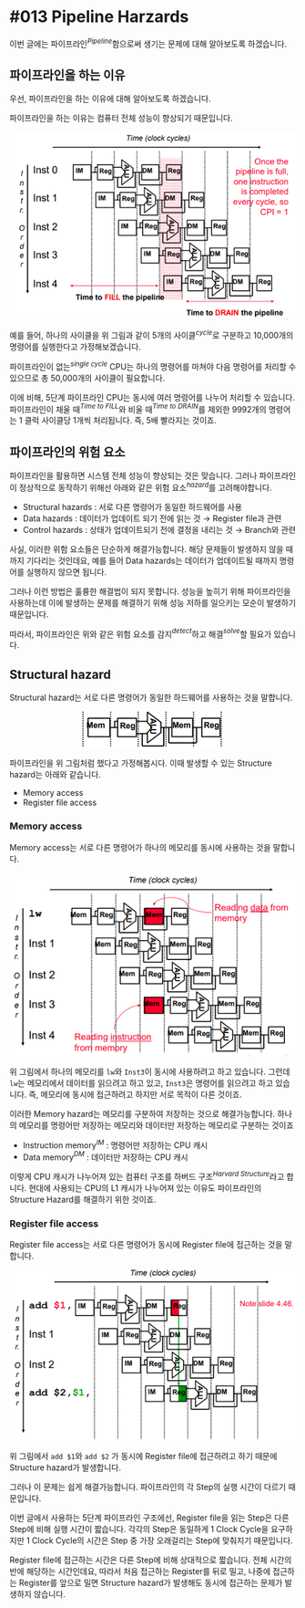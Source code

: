 # #013 Pipeline Harzards

이번 글에는 파이프라인$^{Pipeline}$함으로써 생기는 문제에 대해 알아보도록 하겠습니다.

## 파이프라인을 하는 이유

우선, 파이프라인을 하는 이유에 대해 알아보도록 하겠습니다. 

파이프라인을 하는 이유는 컴퓨터 전체 성능이 향상되기 때문입니다.

<p align="center"><img src="../../images/소프트웨어공학/%23013%20Pipeline%20Harzards/Untitled.png"></p>

예를 들어, 하나의 사이클을 위 그림과 같이 5개의 사이클$^{cycle}$로 구분하고 10,000개의 명령어를 실행한다고 가정해보겠습니다. 

파이프라인이 없는$^{single\ cycle}$ CPU는 하나의 명령어를 마쳐야 다음 명령어를 처리할 수 있으므로 총 50,000개의 사이클이 필요합니다. 

이에 비해, 5단계 파이프라인 CPU는 동시에 여러 명령어를 나누어 처리할 수 있습니다. 파이프라인이 채울 때$^{Time\ to\ FILL}$와 비울 때$^{Time\ to\ DRAIN}$를 제외한 9992개의 명령어는 1 클럭 사이클당 1개씩 처리됩니다. 즉, 5배 빨라지는 것이죠.

## 파이프라인의 위험 요소

파이프라인을 활용하면 시스템 전체 성능이 향상되는 것은 맞습니다. 그러나 파이프라인이 정상적으로 동작하기 위해선 아래와 같은 위험 요소$^{hazard}$를 고려해야합니다.

- Structural hazards : 서로 다른 명령어가 동일한 하드웨어를 사용
- Data hazards : 데이터가 업데이트 되기 전에 읽는 것 → Register file과 관련
- Control hazards : 상태가 업데이트되기 전에 결정을 내리는 것 → Branch와 관련

사실, 이러한 위험 요소들은 단순하게 해결가능합니다. 해당 문제들이 발생하지 않을 때까지 기다리는 것인데요, 예를 들어 Data hazards는 데이터가 업데이트될 때까지 명령어를 실행하지 않으면 됩니다. 

그러나 이런 방법은 훌륭한 해결법이 되지 못합니다. 성능을 높히기 위해 파이프라인을 사용하는데 이에 발생하는 문제를 해결하기 위해 성능 저하를 일으키는 모순이 발생하기 때문입니다.

따라서, 파이프라인은 위와 같은 위험 요소를 감지$^{detect}$하고 해결$^{solve}$할 필요가 있습니다.

## Structural hazard

Structural hazard는 서로 다른 명령어가 동일한 하드웨어를 사용하는 것을 말합니다.

<p align="center"><img src="../../images/소프트웨어공학/%23013%20Pipeline%20Harzards/Untitled%201.png"></p>

파이프라인을 위 그림처럼 했다고 가정해봅시다. 이때 발생할 수 있는 Structure hazard는 아래와 같습니다.

- Memory access
- Register file access

### Memory access

Memory access는 서로 다른 명령어가 하나의 메모리를 동시에 사용하는 것을 말합니다.

<p align="center"><img src="../../images/소프트웨어공학/%23013%20Pipeline%20Harzards/Untitled%202.png"></p>

위 그림에서 하나의 메모리를 `lw`와 `Inst3`이 동시에 사용하려고 하고 있습니다. 그런데 `lw`는 메모리에서 데이터를 읽으려고 하고 있고, `Inst3`은 명령어를 읽으려고 하고 있습니다. 즉, 메모리에 동시에 접근하려고 하지만 서로 목적이 다른 것이죠.

이러한 Memory hazard는 메모리를 구분하여 저장하는 것으로 해결가능합니다. 하나의 메모리를 명령어만 저장하는 메모리와 데이터만 저장하는 메모리로 구분하는 것이죠

- Instruction memory$^{IM}$ :  명령어만 저장하는 CPU 캐시
- Data memory$^{DM}$ : 데이터만 저장하는 CPU 캐시

이렇게 CPU 캐시가 나누어져 있는 컴퓨터 구조를 하버드 구조$^{Harvard\ Structure}$라고 합니다. 현대에 사용되는 CPU의 L1 캐시가 나누어져 있는 이유도 파이프라인의 Structure Hazard를 해결하기 위한 것이죠.

### Register file access

Register file access는 서로 다른 명령어가 동시에 Register file에 접근하는 것을 말합니다.

<p align="center"><img src="../../images/소프트웨어공학/%23013%20Pipeline%20Harzards/Untitled%203.png"></p>

위 그림에서 `add $1`와 `add $2` 가 동시에 Register file에 접근하려고 하기 때문에 Structure hazard가 발생합니다.

그러나 이 문제는 쉽게 해결가능합니다. 파이프라인의 각 Step의 실행 시간이 다르기 때문입니다.

이번 글에서 사용하는 5단계 파이프라인 구조에선, Register file을 읽는 Step은 다른 Step에 비해 실행 시간이 짧습니다. 각각의 Step은 동일하게 1 Clock Cycle을 요구하지만 1 Clock Cycle의 시간은 Step 중 가장 오래걸리는 Step에 맞춰지기 때문입니다.

Register file에 접근하는 시간은 다른 Step에 비해 상대적으로 짧습니다. 전체 시간의 반에 해당하는 시간인데요, 따라서 처음 접근하는 Register를 뒤로 밀고, 나중에 접근하는 Register를 앞으로 밀면 Structure hazard가 발생해도 동시에 접근하는 문제가 발생하지 않습니다.